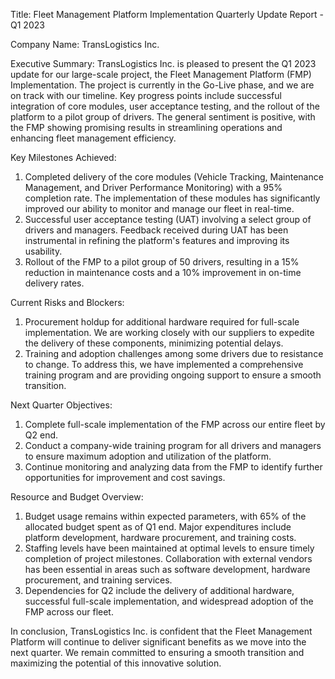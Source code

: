  Title: Fleet Management Platform Implementation Quarterly Update Report - Q1 2023

Company Name: TransLogistics Inc.

Executive Summary:
TransLogistics Inc. is pleased to present the Q1 2023 update for our large-scale project, the Fleet Management Platform (FMP) Implementation. The project is currently in the Go-Live phase, and we are on track with our timeline. Key progress points include successful integration of core modules, user acceptance testing, and the rollout of the platform to a pilot group of drivers. The general sentiment is positive, with the FMP showing promising results in streamlining operations and enhancing fleet management efficiency.

Key Milestones Achieved:
1. Completed delivery of the core modules (Vehicle Tracking, Maintenance Management, and Driver Performance Monitoring) with a 95% completion rate. The implementation of these modules has significantly improved our ability to monitor and manage our fleet in real-time.
2. Successful user acceptance testing (UAT) involving a select group of drivers and managers. Feedback received during UAT has been instrumental in refining the platform's features and improving its usability.
3. Rollout of the FMP to a pilot group of 50 drivers, resulting in a 15% reduction in maintenance costs and a 10% improvement in on-time delivery rates.

Current Risks and Blockers:
1. Procurement holdup for additional hardware required for full-scale implementation. We are working closely with our suppliers to expedite the delivery of these components, minimizing potential delays.
2. Training and adoption challenges among some drivers due to resistance to change. To address this, we have implemented a comprehensive training program and are providing ongoing support to ensure a smooth transition.

Next Quarter Objectives:
1. Complete full-scale implementation of the FMP across our entire fleet by Q2 end.
2. Conduct a company-wide training program for all drivers and managers to ensure maximum adoption and utilization of the platform.
3. Continue monitoring and analyzing data from the FMP to identify further opportunities for improvement and cost savings.

Resource and Budget Overview:
1. Budget usage remains within expected parameters, with 65% of the allocated budget spent as of Q1 end. Major expenditures include platform development, hardware procurement, and training costs.
2. Staffing levels have been maintained at optimal levels to ensure timely completion of project milestones. Collaboration with external vendors has been essential in areas such as software development, hardware procurement, and training services.
3. Dependencies for Q2 include the delivery of additional hardware, successful full-scale implementation, and widespread adoption of the FMP across our fleet.

In conclusion, TransLogistics Inc. is confident that the Fleet Management Platform will continue to deliver significant benefits as we move into the next quarter. We remain committed to ensuring a smooth transition and maximizing the potential of this innovative solution.
